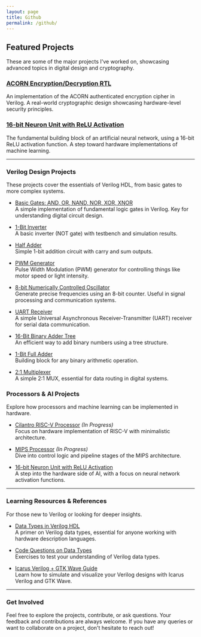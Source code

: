 ```yaml
---
layout: page
title: Github
permalink: /github/
---
```


## Featured Projects
These are some of the major projects I've worked on, showcasing advanced topics in digital design and cryptography.

### [ACORN Encryption/Decryption RTL](https://github.com/Ikarthikmb/ACORN128b2025/tree/state_in_top)
An implementation of the ACORN authenticated encryption cipher in Verilog. A real-world cryptographic design showcasing hardware-level security principles.

### [16-bit Neuron Unit with ReLU Activation](https://github.com/Ikarthikmb/rtl_designs/blob/main/9_neuron_unit/README.md)
The fundamental building block of an artificial neural network, using a 16-bit ReLU activation function. A step toward hardware implementations of machine learning.

---

### Verilog Design Projects
These projects cover the essentials of Verilog HDL, from basic gates to more complex systems.

- [Basic Gates: AND, OR, NAND, NOR, XOR, XNOR](https://github.com/Ikarthikmb/VerilogFod/blob/main/gates/basic_gates.v)  
  A simple implementation of fundamental logic gates in Verilog. Key for understanding digital circuit design.

- [1-Bit Inverter](https://github.com/Ikarthikmb/VerilogFod/blob/main/inverter/inverter.v)  
  A basic inverter (NOT gate) with testbench and simulation results.

- [Half Adder](https://github.com/Ikarthikmb/VerilogFod/blob/main/half_adder.v)  
  Simple 1-bit addition circuit with carry and sum outputs.

- [PWM Generator](https://github.com/Ikarthikmb/rtl_designs/blob/main/5_pwm_generator/README.md)  
  Pulse Width Modulation (PWM) generator for controlling things like motor speed or light intensity.

- [8-bit Numerically Controlled Oscillator](https://github.com/Ikarthikmb/rtl_designs/blob/main/6_numerically_controlled_oscillator/README.md)  
  Generate precise frequencies using an 8-bit counter. Useful in signal processing and communication systems.

- [UART Receiver](https://github.com/Ikarthikmb/VerilogFod/blob/main/uart_rx.v)  
  A simple Universal Asynchronous Receiver-Transmitter (UART) receiver for serial data communication.

- [16-Bit Binary Adder Tree](https://github.com/Ikarthikmb/VerilogFod/blob/main/binary_adder_tree.v)  
  An efficient way to add binary numbers using a tree structure.

- [1-Bit Full Adder](https://github.com/Ikarthikmb/VerilogFod/blob/main/half_adder.v)  
  Building block for any binary arithmetic operation.

- [2:1 Multiplexer](https://github.com/Ikarthikmb/VerilogFod/blob/main/lab1.md)  
  A simple 2:1 MUX, essential for data routing in digital systems.


### Processors & AI Projects
Explore how processors and machine learning can be implemented in hardware.

- [Cilantro RISC-V Processor](https://github.com/Ikarthikmb/rtl_designs) *(In Progress)*  
  Focus on hardware implementation of RISC-V with minimalistic architecture.

- [MIPS Processor](https://github.com/Ikarthikmb/rtl_designs/tree/main/8_mips_processor) *(In Progress)*  
  Dive into control logic and pipeline stages of the MIPS architecture.

- [16-bit Neuron Unit with ReLU Activation](https://github.com/Ikarthikmb/rtl_designs/blob/main/9_neuron_unit/README.md)  
  A step into the hardware side of AI, with a focus on neural network activation functions.

---

### Learning Resources & References
For those new to Verilog or looking for deeper insights.

- [Data Types in Verilog HDL](https://github.com/Ikarthikmb/VerilogFod/blob/main/data_types/data_types.v)  
  A primer on Verilog data types, essential for anyone working with hardware description languages.

- [Code Questions on Data Types](https://github.com/Ikarthikmb/VerilogFod/blob/main/assignment2.md)  
  Exercises to test your understanding of Verilog data types.

- [Icarus Verilog + GTK Wave Guide](https://github.com/Ikarthikmb/VerilogFod/blob/main/References/Icarus_Verilog_GTKWave_guide.pdf)  
  Learn how to simulate and visualize your Verilog designs with Icarus Verilog and GTK Wave.

---

### Get Involved
Feel free to explore the projects, contribute, or ask questions. Your feedback and contributions are always welcome. If you have any queries or want to collaborate on a project, don't hesitate to reach out!


